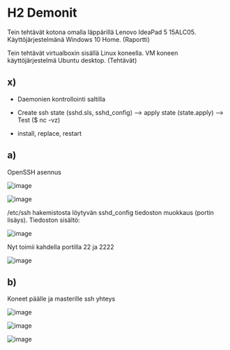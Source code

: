 # H2 Demonit

Tein tehtävät kotona omalla läppärillä Lenovo IdeaPad 5 15ALC05. Käyttöjärjestelmänä Windows 10 Home. (Raportti)

Tein tehtävät virtualboxin sisällä Linux koneella. VM koneen käyttöjärjestelmä Ubuntu desktop. (Tehtävät)

## x)

- Daemonien kontrollointi saltilla

- Create ssh state (sshd.sls, sshd_config)   -->  apply state (state.apply)  -->  Test ($ nc -vz)

- install, replace, restart


## a)

OpenSSH asennus

![image](https://user-images.githubusercontent.com/130304789/234930711-cab268ef-6407-4d41-ae7c-bb41b942b3f8.png)

![image](https://user-images.githubusercontent.com/130304789/234930813-4a61ca8c-5109-47c5-aeb8-e61ceffa3b12.png)


/etc/ssh hakemistosta löytyvän sshd_config tiedoston muokkaus (portin lisäys).
Tiedoston sisältö:

![image](https://user-images.githubusercontent.com/130304789/234946765-b1e65890-40aa-4ed5-a4d8-6d397e5b306f.png)

Nyt toimii kahdella portilla 22 ja 2222

![image](https://user-images.githubusercontent.com/130304789/235530409-8456b7c2-1532-454b-85c0-1576f1121731.png)




## b)

Koneet päälle ja masterille ssh yhteys

![image](https://user-images.githubusercontent.com/130304789/234932678-95ced5c6-659e-4882-9f84-3101b40052ce.png)

![image](https://user-images.githubusercontent.com/130304789/234932839-ac0ca1fe-0a47-48f3-a223-f7a89bf02889.png)



![image](https://user-images.githubusercontent.com/130304789/235554131-0315b6c7-1a53-4f25-9906-698eaf577a6e.png)


